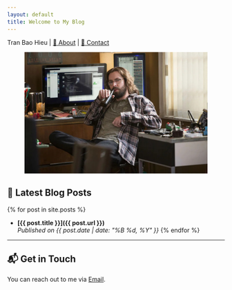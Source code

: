 ```yaml
---
layout: default
title: Welcome to My Blog
---
```


Tran Bao Hieu | [👤 About](/about) | [📩 Contact](/contact)

<figure style="text-align: center;">
  <img src="/assets/images/logo.png" alt="Logo" class="logo">
</figure>

## 📢 Latest Blog Posts

{% for post in site.posts %}
- **[{{ post.title }}]({{ post.url }})**  
  _Published on {{ post.date | date: "%B %d, %Y" }}_
{% endfor %}

---

## 📬 Get in Touch
You can reach out to me via [Email](hieubkls98@gmail.com).

